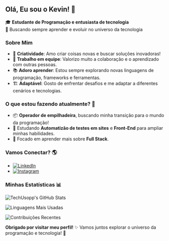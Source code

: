 ## Olá, Eu sou o Kevin! 👋

🎓 **Estudante de Programação e entusiasta de tecnologia**  
🚀 Buscando sempre aprender e evoluir no universo da tecnologia

### Sobre Mim

- 🎨 **Criatividade**: Amo criar coisas novas e buscar soluções inovadoras!
- 🤝 **Trabalho em equipe**: Valorizo muito a colaboração e o aprendizado com outras pessoas.
- 📚 **Adoro aprender**: Estou sempre explorando novas linguagens de programação, frameworks e ferramentas.
- 🏗️ **Adaptável**: Gosto de enfrentar desafios e me adaptar a diferentes cenários e tecnologias.

### O que estou fazendo atualmente? 🚧
- 📦 **Operador de empilhadeira**, buscando minha transição para o mundo da programação!
- 📘 Estudando **Automatizão de testes em sites** e **Front-End** para ampliar minhas habilidades.
- 🎯 Focado em aprender mais sobre **Full Stack**.

### Vamos Conectar? 🌎
- [![LinkedIn](https://img.shields.io/badge/-LinkedIn-blue?style=flat&logo=Linkedin&logoColor=white)](https://www.linkedin.com/in/kevin-davi-87821523b)
- [![Instagram](https://img.shields.io/badge/-Instagram-E4405F?style=flat&logo=Instagram&logoColor=white)](https://www.instagram.com/okevin.gg)
  
### Minhas Estatísticas 📊

![TechUsopp's GitHub Stats](https://github-readme-stats.vercel.app/api?username=TechUsopp&showicons=true&theme=gruvbox&count_private=true)

![Linguagens Mais Usadas](https://github-readme-stats.vercel.app/api/top-langs/?username=TechUsopp&layout=compact&theme=dracula)

![Contribuições Recentes](https://github-readme-streak-stats.herokuapp.com/?user=TechUsopp&showtheme=dracula)


**Obrigado por visitar meu perfil!** ✨ Vamos juntos explorar o universo da programação e tecnologia! 🚀
